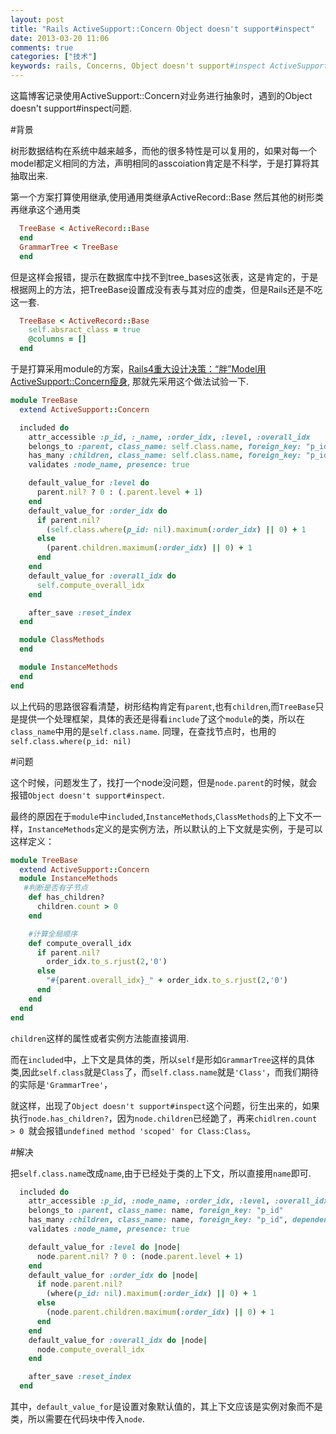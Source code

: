 ```yaml
---
layout: post
title: "Rails ActiveSupport::Concern Object doesn't support#inspect"
date: 2013-03-20 11:06
comments: true
categories: ["技术"]
keywords: rails, Concerns, Object doesn't support#inspect ActiveSupport::Concern
---
```

这篇博客记录使用ActiveSupport::Concern对业务进行抽象时，遇到的Object doesn't support#inspect问题.

#背景

树形数据结构在系统中越来越多，而他的很多特性是可以复用的，如果对每一个model都定义相同的方法，声明相同的asscoiation肯定是不科学，于是打算将其抽取出来.

第一个方案打算使用继承,使用通用类继承ActiveRecord::Base 然后其他的树形类再继承这个通用类

```ruby
  TreeBase < ActiveRecord::Base
  end
  GrammarTree < TreeBase
  end
```

但是这样会报错，提示在数据库中找不到tree_bases这张表，这是肯定的，于是根据网上的方法，把TreeBase设置成没有表与其对应的虚类，但是Rails还是不吃这一套.

```ruby
  TreeBase < ActiveRecord::Base
    self.absract_class = true
    @columns = []
  end
```

于是打算采用module的方案，[Rails4重大设计决策：“胖”Model用ActiveSupport::Concern瘦身](http://ruby-china.org/topics/7709), 那就先采用这个做法试验一下.

```ruby
module TreeBase
  extend ActiveSupport::Concern

  included do
    attr_accessible :p_id, :_name, :order_idx, :level, :overall_idx
    belongs_to :parent, class_name: self.class.name, foreign_key: "p_id"
    has_many :children, class_name: self.class.name, foreign_key: "p_id", dependent: :restrict, order: :order_idx
    validates :node_name, presence: true

    default_value_for :level do
      parent.nil? ? 0 : (.parent.level + 1)
    end
    default_value_for :order_idx do
      if parent.nil?
        (self.class.where(p_id: nil).maximum(:order_idx) || 0) + 1
      else
        (parent.children.maximum(:order_idx) || 0) + 1
      end
    end
    default_value_for :overall_idx do
      self.compute_overall_idx
    end

    after_save :reset_index
  end

  module ClassMethods
  end

  module InstanceMethods
  end
end
```

以上代码的思路很容看清楚，树形结构肯定有`parent`,也有`children`,而`TreeBase`只是提供一个处理框架，具体的表还是得看`include`了这个`module`的类，所以在`class_name`中用的是`self.class.name`.
同理，在查找节点时，也用的`self.class.where(p_id: nil)`

#问题

这个时候，问题发生了，找打一个node没问题，但是`node.parent`的时候，就会报错`Object doesn't support#inspect`.

最终的原因在于`module`中`included`,`InstanceMethods`,`ClassMethods`的上下文不一样，`InstanceMethods`定义的是实例方法，所以默认的上下文就是实例，于是可以这样定义：

```ruby
module TreeBase
  extend ActiveSupport::Concern
  module InstanceMethods
   #判断是否有子节点
    def has_children?
      children.count > 0
    end

    #计算全局顺序
    def compute_overall_idx
      if parent.nil?
        order_idx.to_s.rjust(2,'0')
      else
        "#{parent.overall_idx}_" + order_idx.to_s.rjust(2,'0')
      end
    end
  end
end
```

`children`这样的属性或者实例方法能直接调用.

而在`included`中，上下文是具体的类，所以`self`是形如`GrammarTree`这样的具体类,因此`self.class`就是`Class`了，而`self.class.name`就是`'Class'`，而我们期待的实际是`'GrammarTree'`，

就这样，出现了`Object doesn't support#inspect`这个问题，衍生出来的，如果执行`node.has_children?`，因为`node.children`已经跪了，再来`chidlren.count > 0 `就会报错`undefined method 'scoped' for Class:Class`。

#解决

把`self.class.name`改成`name`,由于已经处于类的上下文，所以直接用`name`即可.

```ruby
  included do
    attr_accessible :p_id, :node_name, :order_idx, :level, :overall_idx
    belongs_to :parent, class_name: name, foreign_key: "p_id"
    has_many :children, class_name: name, foreign_key: "p_id", dependent: :restrict, order: :order_idx
    validates :node_name, presence: true

    default_value_for :level do |node|
      node.parent.nil? ? 0 : (node.parent.level + 1)
    end
    default_value_for :order_idx do |node|
      if node.parent.nil?
        (where(p_id: nil).maximum(:order_idx) || 0) + 1
      else
        (node.parent.children.maximum(:order_idx) || 0) + 1
      end
    end
    default_value_for :overall_idx do |node|
      node.compute_overall_idx
    end

    after_save :reset_index
  end
```

  其中，`default_value_for`是设置对象默认值的，其上下文应该是实例对象而不是类，所以需要在代码块中传入`node`.
